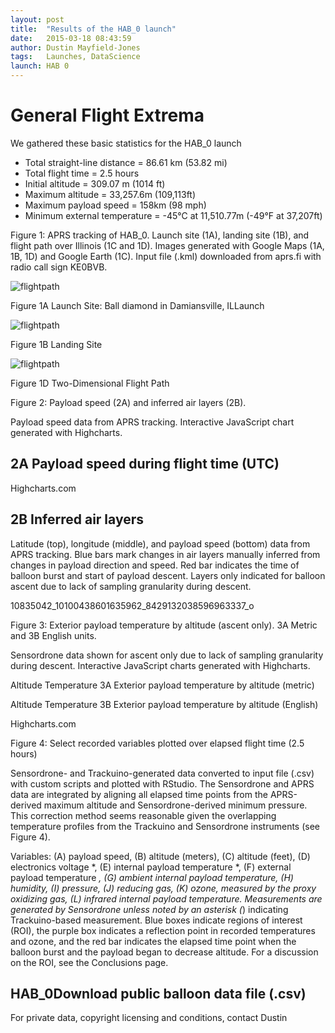 ```yaml
---
layout: post
title:  "Results of the HAB_0 launch"
date:   2015-03-18 08:43:59
author: Dustin Mayfield-Jones
tags:	Launches, DataScience
launch: HAB 0
---
```


# General Flight Extrema

We gathered these basic statistics for the HAB_0 launch

- Total straight-line distance  = 86.61 km (53.82 mi) 
- Total flight time = 2.5 hours 
- Initial altitude = 309.07 m (1014 ft)
- Maximum altitude = 33,257.6m (109,113ft)
- Maximum payload speed = 158km (98 mph)
- Minimum external temperature = -45°C at 11,510.77m (-49°F at 37,207ft)


Figure 1: APRS tracking of HAB_0. Launch site (1A), landing site (1B), and
flight path over Illinois (1C and 1D). Images generated with Google Maps (1A,
1B, 1D) and Google Earth (1C). Input file (.kml) downloaded from aprs.fi with
radio call sign KE0BVB. 

![flightpath]({{base}}/images/mjwebsitetransfer/results/Launch.png)

Figure 1A Launch Site: Ball diamond in Damiansville, ILLaunch

![flightpath]({{base}}/images/mjwebsitetransfer/results/Landing.png)

Figure 1B Landing Site


![flightpath]({{base}}/images/mjwebsitetransfer/results/FlightPath.jpg)

Figure 1D Two-Dimensional Flight Path


Figure 2: Payload speed (2A) and inferred air layers (2B).

Payload speed data from APRS tracking. Interactive JavaScript chart generated
with Highcharts.


## 2A Payload speed during flight time (UTC)

Highcharts.com

## 2B Inferred air layers

Latitude (top), longitude (middle), and payload speed (bottom) data from APRS
tracking. Blue bars mark changes in air layers manually inferred from changes
in payload direction and speed. Red bar indicates the time of balloon burst and
start of payload descent. Layers only indicated for balloon ascent due to lack
of sampling granularity during descent.

10835042_10100438601635962_8429132038596963337_o

Figure 3: Exterior payload temperature by altitude (ascent only). 3A Metric and
3B English units.

Sensordrone data shown for ascent only due to lack of sampling granularity
during descent. Interactive JavaScript charts generated with Highcharts.


Altitude Temperature 3A Exterior payload temperature by altitude (metric)

Altitude Temperature 3B Exterior payload temperature by altitude (English)

Highcharts.com
 
Figure 4: Select recorded variables plotted over elapsed flight time (2.5
hours) 

Sensordrone- and Trackuino-generated data converted to input file (.csv) with
custom scripts and plotted with RStudio. The Sensordrone and APRS data are
integrated by aligning all elapsed time points from the APRS-derived maximum
altitude and Sensordrone-derived minimum pressure. This correction method seems
reasonable given the overlapping temperature profiles from the Trackuino and
Sensordrone instruments (see Figure 4).

Variables: (A) payload speed, (B) altitude (meters), (C) altitude (feet), (D)
electronics voltage *, (E) internal payload temperature *, (F) external payload
temperature *, (G) ambient internal payload temperature, (H) humidity, (I)
pressure, (J) reducing gas, (K) ozone, measured by the proxy oxidizing gas, (L)
infrared internal payload temperature. Measurements are generated by
Sensordrone unless noted by an asterisk  (*) indicating Trackuino-based
measurement. Blue boxes indicate regions of interest (ROI), the purple box
indicates a reflection point in recorded temperatures and ozone, and the red
bar indicates the elapsed time point when the balloon burst and the payload
began to decrease altitude. For a discussion on the ROI, see the Conclusions
page.

## HAB_0Download public balloon data file (.csv)

For private data, copyright licensing and conditions, contact Dustin
